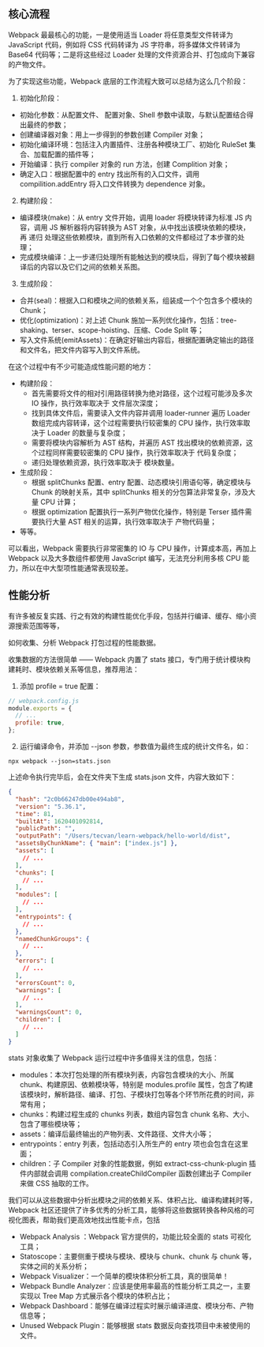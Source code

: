 <!--
 * @Author: 朽木白
 * @Date: 2022-08-03 00:12:22
 * @LastEditors: 1547702880@qq.com
 * @LastEditTime: 2022-08-03 00:17:24
 * @Description:
-->

## 核心流程

Webpack 最最核心的功能，一是使用适当 Loader 将任意类型文件转译为 JavaScript 代码，例如将 CSS 代码转译为 JS 字符串，将多媒体文件转译为 Base64 代码等；二是将这些经过 Loader 处理的文件资源合并、打包成向下兼容的产物文件。

为了实现这些功能，Webpack 底层的工作流程大致可以总结为这么几个阶段：

1. 初始化阶段：

- 初始化参数：从配置文件、 配置对象、Shell 参数中读取，与默认配置结合得出最终的参数；
- 创建编译器对象：用上一步得到的参数创建 Compiler 对象；
- 初始化编译环境：包括注入内置插件、注册各种模块工厂、初始化 RuleSet 集合、加载配置的插件等；
- 开始编译：执行 compiler 对象的 run 方法，创建 Complition 对象；
- 确定入口：根据配置中的 entry 找出所有的入口文件，调用 compilition.addEntry 将入口文件转换为 dependence 对象。

2. 构建阶段：

- 编译模块(make)：从 entry 文件开始，调用 loader 将模块转译为标准 JS 内容，调用 JS 解析器将内容转换为 AST 对象，从中找出该模块依赖的模块，再 递归 处理这些依赖模块，直到所有入口依赖的文件都经过了本步骤的处理；
- 完成模块编译：上一步递归处理所有能触达到的模块后，得到了每个模块被翻译后的内容以及它们之间的依赖关系图。

3. 生成阶段：

- 合并(seal)：根据入口和模块之间的依赖关系，组装成一个个包含多个模块的 Chunk；
- 优化(optimization)：对上述 Chunk 施加一系列优化操作，包括：tree-shaking、terser、scope-hoisting、压缩、Code Split 等；
- 写入文件系统(emitAssets)：在确定好输出内容后，根据配置确定输出的路径和文件名，把文件内容写入到文件系统。

在这个过程中有不少可能造成性能问题的地方：

- 构建阶段：
  - 首先需要将文件的相对引用路径转换为绝对路径，这个过程可能涉及多次 IO 操作，执行效率取决于 文件层次深度；
  - 找到具体文件后，需要读入文件内容并调用 loader-runner 遍历 Loader 数组完成内容转译，这个过程需要执行较密集的 CPU 操作，执行效率取决于 Loader 的数量与复杂度；
  - 需要将模块内容解析为 AST 结构，并遍历 AST 找出模块的依赖资源，这个过程同样需要较密集的 CPU 操作，执行效率取决于 代码复杂度；
  - 递归处理依赖资源，执行效率取决于 模块数量。
- 生成阶段：
  - 根据 splitChunks 配置、entry 配置、动态模块引用语句等，确定模块与 Chunk 的映射关系，其中 splitChunks 相关的分包算法非常复杂，涉及大量 CPU 计算；
  - 根据 optimization 配置执行一系列产物优化操作，特别是 Terser 插件需要执行大量 AST 相关的运算，执行效率取决于 产物代码量；
- 等等。

可以看出，Webpack 需要执行非常密集的 IO 与 CPU 操作，计算成本高，再加上 Webpack 以及大多数组件都使用 JavaScript 编写，无法充分利用多核 CPU 能力，所以在中大型项性能通常表现较差。

## 性能分析

有许多被反复实践、行之有效的构建性能优化手段，包括并行编译、缓存、缩小资源搜索范围等等，

如何收集、分析 Webpack 打包过程的性能数据。

收集数据的方法很简单 —— Webpack 内置了 stats 接口，专门用于统计模块构建耗时、模块依赖关系等信息，推荐用法：

1. 添加 profile = true 配置：

```js
// webpack.config.js
module.exports = {
  // ...
  profile: true,
};
```

2. 运行编译命令，并添加 --json 参数，参数值为最终生成的统计文件名，如：

`npx webpack --json=stats.json`

上述命令执行完毕后，会在文件夹下生成 stats.json 文件，内容大致如下：

```json
{
  "hash": "2c0b66247db00e494ab8",
  "version": "5.36.1",
  "time": 81,
  "builtAt": 1620401092814,
  "publicPath": "",
  "outputPath": "/Users/tecvan/learn-webpack/hello-world/dist",
  "assetsByChunkName": { "main": ["index.js"] },
  "assets": [
    // ...
  ],
  "chunks": [
    // ...
  ],
  "modules": [
    // ...
  ],
  "entrypoints": {
    // ...
  },
  "namedChunkGroups": {
    // ...
  },
  "errors": [
    // ...
  ],
  "errorsCount": 0,
  "warnings": [
    // ...
  ],
  "warningsCount": 0,
  "children": [
    // ...
  ]
}
```

stats 对象收集了 Webpack 运行过程中许多值得关注的信息，包括：

- modules：本次打包处理的所有模块列表，内容包含模块的大小、所属 chunk、构建原因、依赖模块等，特别是 modules.profile 属性，包含了构建该模块时，解析路径、编译、打包、子模块打包等各个环节所花费的时间，非常有用；
- chunks：构建过程生成的 chunks 列表，数组内容包含 chunk 名称、大小、包含了哪些模块等；
- assets：编译后最终输出的产物列表、文件路径、文件大小等；
- entrypoints：entry 列表，包括动态引入所生产的 entry 项也会包含在这里面；
- children：子 Compiler 对象的性能数据，例如 extract-css-chunk-plugin 插件内部就会调用 compilation.createChildCompiler 函数创建出子 Compiler 来做 CSS 抽取的工作。

我们可以从这些数据中分析出模块之间的依赖关系、体积占比、编译构建耗时等，Webpack 社区还提供了许多优秀的分析工具，能够将这些数据转换各种风格的可视化图表，帮助我们更高效地找出性能卡点，包括

- Webpack Analysis ：Webpack 官方提供的，功能比较全面的 stats 可视化工具；
- Statoscope：主要侧重于模块与模块、模块与 chunk、chunk 与 chunk 等，实体之间的关系分析；
- Webpack Visualizer：一个简单的模块体积分析工具，真的很简单！
- Webpack Bundle Analyzer：应该是使用率最高的性能分析工具之一，主要实现以 Tree Map 方式展示各个模块的体积占比；
- Webpack Dashboard：能够在编译过程实时展示编译进度、模块分布、产物信息等；
- Unused Webpack Plugin：能够根据 stats 数据反向查找项目中未被使用的文件。
